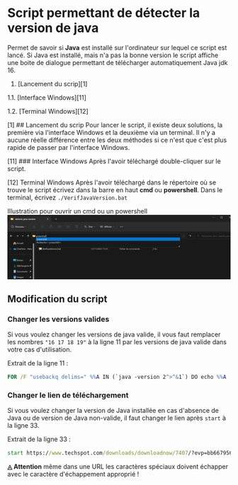 # Script permettant de détecter la version de java
Permet de savoir si **Java** est installé sur l'ordinateur sur lequel ce script est lancé.
Si Java est installé, mais n'a pas la bonne version le script affiche une boite de dialogue permettant de télécharger automatiquement Java jdk 16.

1. [Lancement du scrip][1]

1.1. [Interface Windows][11]

1.2. [Terminal Windows][12]


[1] ## Lancement du scrip
Pour lancer le script, il existe deux solutions, la première via l'interface Windows et la deuxième via un terminal. Il n'y a aucune réelle différence entre les deux méthodes si ce n'est que c'est plus rapide de passer par l'interface Windows.

[11] ### Interface Windows
Après l'avoir téléchargé double-cliquer sur le script.

[12] Terminal Windows
Après l'avoir téléchargé dans le répertoire où se trouve le script écrivez dans la barre en haut **cmd** ou **powershell**. Dans le terminal, écrivez `./VerifJavaVersion.bat`

Illustration pour ouvrir un cmd ou un powershell
![](./img/powershell.png "Illustration pour ouvrir un cmd ou un powershell")


## Modification du script
### Changer les versions valides
Si vous voulez changer les versions de java valide, il vous faut remplacer les nombres `"16 17 18 19"` à la ligne 11 par les versions de java valide dans votre cas d'utilisation.

Extrait de la ligne 11 :
```bat
FOR /F "usebackq delims=" %%A IN (`java -version 2^>^&1`) DO echo %%A | findstr /i "16 17 18 19" && (
```


### Changer le lien de téléchargement
Si vous voulez changer la version de Java installée en cas d'absence de Java ou de version de Java non-valide, il faut changer le lien après `start` à la ligne 33.

Extrait de la ligne 33 :
```bat
start https://www.techspot.com/downloads/downloadnow/7407/?evp=bb667956a140a1a0a56260d7df5d40bf^&file=9975
```

**◬ Attention** même dans une URL les caractères spéciaux doivent échapper avec le caractère d'échappement approprié !
